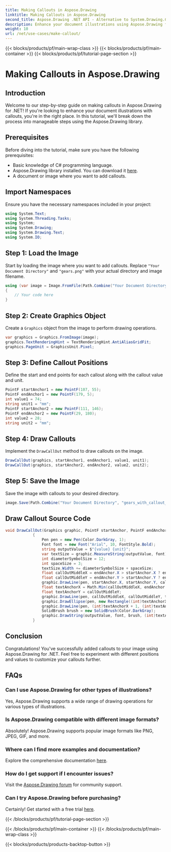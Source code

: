 ```yaml
---
title: Making Callouts in Aspose.Drawing
linktitle: Making Callouts in Aspose.Drawing
second_title: Aspose.Drawing .NET API - Alternative to System.Drawing.Common
description: Enhance your document illustrations using Aspose.Drawing for .NET! Learn step-by-step how to add callouts for clearer and informative visuals.
weight: 10
url: /net/use-cases/make-callout/
---
```


{{< blocks/products/pf/main-wrap-class >}}
{{< blocks/products/pf/main-container >}}
{{< blocks/products/pf/tutorial-page-section >}}

# Making Callouts in Aspose.Drawing

## Introduction
Welcome to our step-by-step guide on making callouts in Aspose.Drawing for .NET! If you're looking to enhance your document illustrations with callouts, you're in the right place. In this tutorial, we'll break down the process into manageable steps using the Aspose.Drawing library.
## Prerequisites
Before diving into the tutorial, make sure you have the following prerequisites:
- Basic knowledge of C# programming language.
- Aspose.Drawing library installed. You can download it [here](https://releases.aspose.com/drawing/net/).
- A document or image where you want to add callouts.
## Import Namespaces
Ensure you have the necessary namespaces included in your project:
```csharp
using System.Text;
using System.Threading.Tasks;
using System;
using System.Drawing;
using System.Drawing.Text;
using System.IO;
```
## Step 1: Load the Image
Start by loading the image where you want to add callouts. Replace `"Your Document Directory"` and `"gears.png"` with your actual directory and image filename.
```csharp
using (var image = Image.FromFile(Path.Combine("Your Document Directory", "gears.png")))
{
    // Your code here
}
```
## Step 2: Create Graphics Object
Create a `Graphics` object from the image to perform drawing operations.
```csharp
var graphics = Graphics.FromImage(image);
graphics.TextRenderingHint = TextRenderingHint.AntiAliasGridFit;
graphics.PageUnit = GraphicsUnit.Pixel;
```
## Step 3: Define Callout Positions
Define the start and end points for each callout along with the callout value and unit.
```csharp
PointF startAnchor1 = new PointF(107, 55);
PointF endAnchor1 = new PointF(179, 5);
int value1 = 74;
string unit1 = "mm";
PointF startAnchor2 = new PointF(111, 146);
PointF endAnchor2 = new PointF(29, 180);
int value2 = 28;
string unit2 = "mm";
```
## Step 4: Draw Callouts
Implement the `DrawCallOut` method to draw callouts on the image.
```csharp
DrawCallOut(graphics, startAnchor1, endAnchor1, value1, unit1);
DrawCallOut(graphics, startAnchor2, endAnchor2, value2, unit2);
```
## Step 5: Save the Image
Save the image with callouts to your desired directory.
```csharp
image.Save(Path.Combine("Your Document Directory", "gears_with_callout_out.png"));
```
## Draw Callout Source Code
```csharp
void DrawCallOut(Graphics graphic, PointF startAnchor, PointF endAnchor, int value, string unit)
            {
                Pen pen = new Pen(Color.DarkGray, 1);
                Font font = new Font("Arial", 10, FontStyle.Bold);
                string outputValue = $"{value} {unit}";
                var textSize = graphic.MeasureString(outputValue, font);
                int diameterSymbolSize = 12;
                int spaceSize = 3;
                textSize.Width += diameterSymbolSize + spaceSize;
                float callOutMiddleX = endAnchor.X > startAnchor.X ? endAnchor.X - textSize.Width : endAnchor.X + textSize.Width;
                float callOutMiddleY = endAnchor.Y > startAnchor.Y ? endAnchor.Y - textSize.Height : endAnchor.Y + textSize.Height;
                graphic.DrawLine(pen, startAnchor.X, startAnchor.Y, callOutMiddleX, callOutMiddleY);
                float textAnchorX = Math.Min(callOutMiddleX, endAnchor.X);
                float textAnchorY = callOutMiddleY;
                graphic.DrawLine(pen, callOutMiddleX, callOutMiddleY, textAnchorX == callOutMiddleX ? textAnchorX + textSize.Width : textAnchorX, callOutMiddleY);
                graphic.DrawEllipse(pen, new Rectangle((int)textAnchorX + spaceSize, (int)(textAnchorY - textSize.Height) + spaceSize, 10, 10));
                graphic.DrawLine(pen, (int)textAnchorX + 1, (int)textAnchorY - 1, (int)textAnchorX + diameterSymbolSize + 2, (int)textAnchorY - diameterSymbolSize - 2);
                SolidBrush brush = new SolidBrush(Color.DarkGray);
                graphic.DrawString(outputValue, font, brush, (int)textAnchorX + diameterSymbolSize + spaceSize, (int)(textAnchorY - textSize.Height));
            }
```
## Conclusion

Congratulations! You've successfully added callouts to your image using Aspose.Drawing for .NET. Feel free to experiment with different positions and values to customize your callouts further.

## FAQs

### Can I use Aspose.Drawing for other types of illustrations?

Yes, Aspose.Drawing supports a wide range of drawing operations for various types of illustrations.

### Is Aspose.Drawing compatible with different image formats?

Absolutely! Aspose.Drawing supports popular image formats like PNG, JPEG, GIF, and more.

### Where can I find more examples and documentation?

Explore the comprehensive documentation [here](https://reference.aspose.com/drawing/net/).

### How do I get support if I encounter issues?

Visit the [Aspose.Drawing forum](https://forum.aspose.com/c/diagram/17) for community support.

### Can I try Aspose.Drawing before purchasing?

Certainly! Get started with a free trial [here](https://releases.aspose.com/).

{{< /blocks/products/pf/tutorial-page-section >}}

{{< /blocks/products/pf/main-container >}}
{{< /blocks/products/pf/main-wrap-class >}}

{{< blocks/products/products-backtop-button >}}
